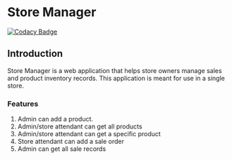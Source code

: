 # Store Manager

[![Codacy Badge](https://api.codacy.com/project/badge/Grade/819ddf657d2248178ea233959e9b00fb)](https://app.codacy.com/app/waracci/store_manager_api?utm_source=github.com&utm_medium=referral&utm_content=waracci/store_manager_api&utm_campaign=Badge_Grade_Dashboard)

## Introduction

Store Manager is a web application that helps store owners manage sales and product inventory records. This application is meant for use in a single store.

### Features

1. Admin can add a product.
2. Admin/store attendant can get all products
3. Admin/store attendant can get a specific product
4. Store attendant can add a sale order
5. Admin can get all sale records
